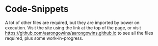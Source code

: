 # Code-Snippets
A lot of other files are required, but they are imported by bower on execution. Visit the site using the link at the top of the page, or visit https://github.com/aarongowins/aarongowins.github.io to see all the files required, plus some work-in-progress.

